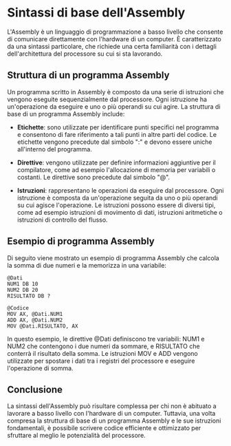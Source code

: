 # Sintassi di base dell'Assembly

L'Assembly è un linguaggio di programmazione a basso livello che consente di comunicare direttamente con l'hardware di un computer. È caratterizzato da una sintassi particolare, che richiede una certa familiarità con i dettagli dell'architettura del processore su cui si sta lavorando.

## Struttura di un programma Assembly

Un programma scritto in Assembly è composto da una serie di istruzioni che vengono eseguite sequenzialmente dal processore. Ogni istruzione ha un'operazione da eseguire e uno o più operandi su cui agire. La struttura di base di un programma Assembly include:

- **Etichette**: sono utilizzate per identificare punti specifici nel programma e consentono di fare riferimento a tali punti in altre parti del codice. Le etichette vengono precedute dal simbolo ":" e devono essere uniche all'interno del programma.

- **Direttive**: vengono utilizzate per definire informazioni aggiuntive per il compilatore, come ad esempio l'allocazione di memoria per variabili o costanti. Le direttive sono precedute dal simbolo "@".

- **Istruzioni**: rappresentano le operazioni da eseguire dal processore. Ogni istruzione è composta da un'operazione seguita da uno o più operandi su cui agisce l'operazione. Le istruzioni possono essere di diversi tipi, come ad esempio istruzioni di movimento di dati, istruzioni aritmetiche o istruzioni di controllo del flusso.

## Esempio di programma Assembly

Di seguito viene mostrato un esempio di programma Assembly che calcola la somma di due numeri e la memorizza in una variabile:

```
@Dati
NUM1 DB 10
NUM2 DB 20
RISULTATO DB ?

@Codice
MOV AX, @Dati.NUM1
ADD AX, @Dati.NUM2
MOV @Dati.RISULTATO, AX
```

In questo esempio, le direttive @Dati definiscono tre variabili: NUM1 e NUM2 che contengono i due numeri da sommare, e RISULTATO che conterrà il risultato della somma. Le istruzioni MOV e ADD vengono utilizzate per spostare i dati tra i registri del processore e eseguire l'operazione di somma.

## Conclusione

La sintassi dell'Assembly può risultare complessa per chi non è abituato a lavorare a basso livello con l'hardware di un computer. Tuttavia, una volta compresa la struttura di base di un programma Assembly e le sue istruzioni fondamentali, è possibile scrivere codice efficiente e ottimizzato per sfruttare al meglio le potenzialità del processore.
